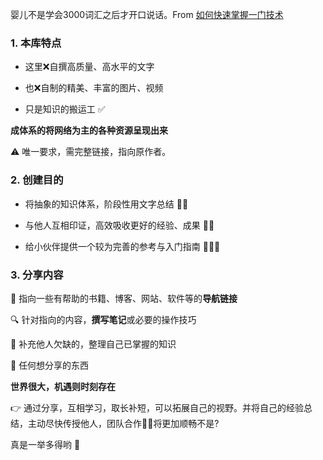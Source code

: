  
 婴儿不是学会3000词汇之后才开口说话。From [如何快速掌握一门技术](https://zhuanlan.zhihu.com/p/19854703)

### 1. 本库特点

- 这里:x:自撰高质量、高水平的文字

- 也:x:自制的精美、丰富的图片、视频

- 只是知识的搬运工 :white_check_mark: 

**成体系的将网络为主的各种资源呈现出来**

:warning: 唯一要求，需完整链接，指向原作者。

### 2. 创建目的

- 将抽象的知识体系，阶段性用文字总结  :bowing_woman: 

- 与他人互相印证，高效吸收更好的经验、成果 :family_man_boy: 

- 给小伙伴提供一个较为完善的参考与入门指南 :family_man_man_boy: 


### 3. 分享内容

:link: 指向一些有帮助的书籍、博客、网站、软件等的**导航链接**

:mag: 针对指向的内容，**撰写笔记**或必要的操作技巧

:hammer: 补充他人欠缺的，整理自己已掌握的知识

:gift_heart: 任何想分享的东西

**世界很大，机遇则时刻存在**

:point_right: 通过分享，互相学习，取长补短，可以拓展自己的视野。并将自己的经验总结，主动尽快传授他人，团队合作:dancing_men:将更加顺畅不是?

真是一举多得哟 :100: